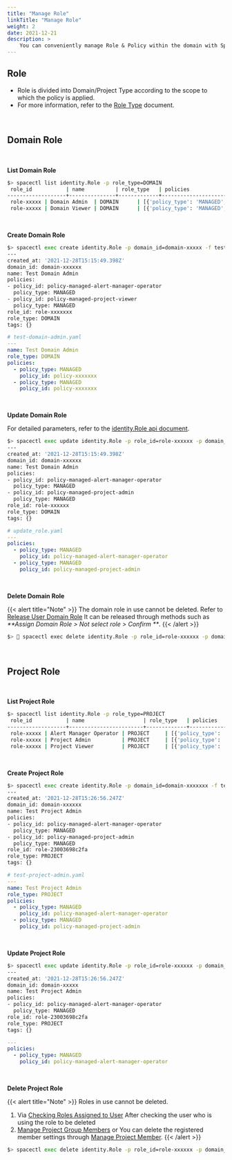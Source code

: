 ```yaml
---
title: "Manage Role"
linkTitle: "Manage Role"
weight: 2
date: 2021-12-21
description: >
    You can conveniently manage Role & Policy within the domain with Spacectl.
---
```



## Role

- Role is divided into Domain/Project Type according to the scope to which the policy is applied.
- For more information, refer to the [Role Type](/docs/concepts/identity/rbac/understanding-role/#role-type) document.

<br>

## Domain Role

<br>

**List Domain Role**

~~~bash
$> spacectl list identity.Role -p role_type=DOMAIN
 role_id           | name          | role_type   | policies                                                                  | tags   | domain_id           | created_at
-------------------+---------------+-------------+---------------------------------------------------------------------------+--------+---------------------+--------------------------
 role-xxxxx | Domain Admin  | DOMAIN      | [{'policy_type': 'MANAGED', 'policy_id': 'policy-xxxxx'}]          | {}     | domain-xxxxx | 2020-12-27T15:46:52.893Z
 role-xxxxx | Domain Viewer | DOMAIN      | [{'policy_type': 'MANAGED', 'policy_id': 'policy-xxxxx'}] | {}     | domain-xxxxx | 2021-11-15T05:12:28.865Z
~~~


<br>

**Create Domain Role**

~~~bash
$> spacectl exec create identity.Role -p domain_id=domain-xxxxx -f test-domain-admin.yaml
---
created_at: '2021-12-28T15:15:49.398Z'
domain_id: domain-xxxxxx
name: Test Domain Admin
policies:
- policy_id: policy-managed-alert-manager-operator
  policy_type: MANAGED
- policy_id: policy-managed-project-viewer
  policy_type: MANAGED
role_id: role-xxxxxxx
role_type: DOMAIN
tags: {}
~~~

~~~yaml
# test-domain-admin.yaml
---
name: Test Domain Admin
role_type: DOMAIN
policies:
  - policy_type: MANAGED
    policy_id: policy-xxxxxxx
  - policy_type: MANAGED
    policy_id: policy-xxxxxxx
~~~


<br>

**Update Domain Role**

For detailed parameters, refer to the [identity.Role api document](https://spaceone-dev.gitbook.io/spaceone-apis/identity/v1/role#update). 

~~~bash
$> spacectl exec update identity.Role -p role_id=role-xxxxxx -p domain_id=domain-xxxxxx -f update_role.yaml
---
created_at: '2021-12-28T15:15:49.398Z'
domain_id: domain-xxxxxx
name: Test Domain Admin
policies:
- policy_id: policy-managed-alert-manager-operator
  policy_type: MANAGED
- policy_id: policy-managed-project-admin
  policy_type: MANAGED
role_id: role-xxxxxx
role_type: DOMAIN
tags: {}
~~~

~~~yaml
# update_role.yaml
---
policies:
  - policy_type: MANAGED
    policy_id: policy-managed-alert-manager-operator
  - policy_type: MANAGED
    policy_id: policy-managed-project-admin
~~~

<br>

**Delete Domain Role**

{{< alert title="Note" >}}
The domain role in use cannot be deleted. Refer to [Release User Domain Role](/docs/guides_v1/user/user/#editdelete-users)
It can be released through methods such as _**Assign Domain Role > Not select role > Confirm **_.
{{< /alert >}}

~~~bash
$>  spacectl exec delete identity.Role -p role_id=role-xxxxxx -p domain_id=domain-xxxxx
~~~

<br>

## Project Role

<br>

**List Project Role**

~~~bash
$> spacectl list identity.Role -p role_type=PROJECT 
 role_id           | name                   | role_type   | policies                                                                           | tags   | domain_id           | created_at
-------------------+------------------------+-------------+------------------------------------------------------------------------------------+--------+---------------------+--------------------------
 role-xxxxx | Alert Manager Operator | PROJECT     | [{'policy_type': 'MANAGED', 'policy_id': 'policy-xxxxx'}] | {}     | domain-xxxxxx | 2021-11-15T05:12:31.060Z
 role-xxxxx | Project Admin          | PROJECT     | [{'policy_type': 'MANAGED', 'policy_id': 'policy-xxxxx'}]                   | {}     | domain-xxxxxx | 2020-12-27T15:43:59.950Z
 role-xxxxx | Project Viewer         | PROJECT     | [{'policy_type': 'MANAGED', 'policy_id': 'policy-xxxxx'}]         | {}     | domain-xxxxxx | 2021-11-15T05:12:29.946Z
~~~


<br>

**Create Project Role**

~~~bash
$> spacectl exec create identity.Role -p domain_id=domain-xxxxxxx -f test-project-admin.yaml
---
created_at: '2021-12-28T15:26:56.247Z'
domain_id: domain-xxxxxx
name: Test Project Admin
policies:
- policy_id: policy-managed-alert-manager-operator
  policy_type: MANAGED
- policy_id: policy-managed-project-admin
  policy_type: MANAGED
role_id: role-23003698c2fa
role_type: PROJECT
tags: {}
~~~

~~~yaml
# test-project-admin.yaml
---
name: Test Project Admin
role_type: PROJECT
policies:
  - policy_type: MANAGED
    policy_id: policy-managed-alert-manager-operator
  - policy_type: MANAGED
    policy_id: policy-managed-project-admin
~~~

<br>

**Update Project Role**

~~~bash
$> spacectl exec update identity.Role -p role_id=role-xxxxxx -p domain_id=domain-xxxxx -f update_role.yaml
---
created_at: '2021-12-28T15:26:56.247Z'
domain_id: domain-xxxxx
name: Test Project Admin
policies:
- policy_id: policy-managed-alert-manager-operator
  policy_type: MANAGED
role_id: role-23003698c2fa
role_type: PROJECT
tags: {}
~~~

~~~yaml
---
policies:
  - policy_type: MANAGED
    policy_id: policy-managed-alert-manager-operator
~~~

<br>

**Delete Project Role**

{{< alert title="Note" >}}
Roles in use cannot be deleted.
1. Via [Checking Roles Assigned to User](/docs/guides_v1/user/user/#overview)
   After checking the user who is using the role to be deleted
2. [Manage Project Group Members](/docs/guides_v1/project/project_group_management/#set-project-group-roles) or
   You can delete the registered member settings through [Manage Project Member](/docs/guides_v1/project/project_management/#member). 
{{< /alert >}}

~~~bash
$> spacectl exec delete identity.Role -p role_id=role-xxxxxx -p domain_id=domain-xxxxxx
~~~

